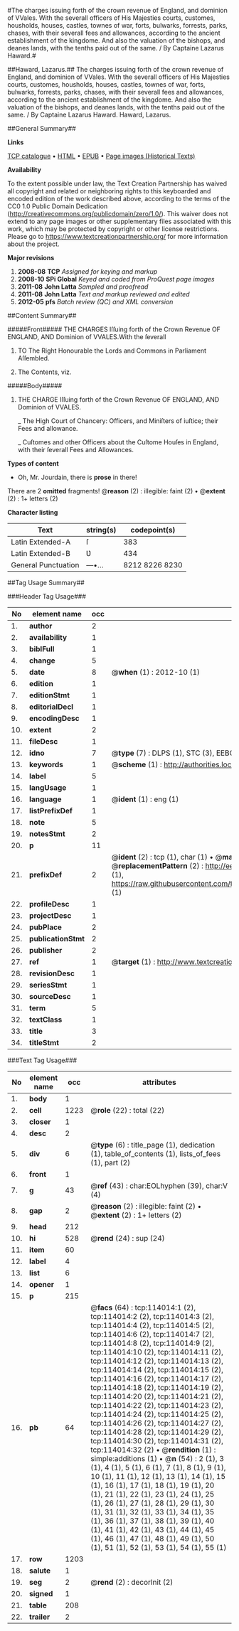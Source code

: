 #The charges issuing forth of the crown revenue of England, and dominion of VVales. With the severall officers of His Majesties courts, customes, housholds, houses, castles, townes of war, forts, bulwarks, forrests, parks, chases, with their severall fees and allowances, according to the ancient establishment of the kingdome. And also the valuation of the bishops, and deanes lands, with the tenths paid out of the same. / By Captaine Lazarus Haward.#

##Haward, Lazarus.##
The charges issuing forth of the crown revenue of England, and dominion of VVales. With the severall officers of His Majesties courts, customes, housholds, houses, castles, townes of war, forts, bulwarks, forrests, parks, chases, with their severall fees and allowances, according to the ancient establishment of the kingdome. And also the valuation of the bishops, and deanes lands, with the tenths paid out of the same. / By Captaine Lazarus Haward.
Haward, Lazarus.

##General Summary##

**Links**

[TCP catalogue](http://www.ota.ox.ac.uk/tcp/)  • 
[HTML](http://tei.it.ox.ac.uk/tcp/Texts-HTML/free/A86/A86107.html)  • 
[EPUB](http://tei.it.ox.ac.uk/tcp/Texts-EPUB/free/A86/A86107.epub) • 
[Page images (Historical Texts)](https://historicaltexts.jisc.ac.uk/eebo-99861869e)

**Availability**

To the extent possible under law, the Text Creation Partnership has waived all copyright and related or neighboring rights to this keyboarded and encoded edition of the work described above, according to the terms of the CC0 1.0 Public Domain Dedication (http://creativecommons.org/publicdomain/zero/1.0/). This waiver does not extend to any page images or other supplementary files associated with this work, which may be protected by copyright or other license restrictions. Please go to https://www.textcreationpartnership.org/ for more information about the project.

**Major revisions**

1. __2008-08__ __TCP__ *Assigned for keying and markup*
1. __2008-10__ __SPi Global__ *Keyed and coded from ProQuest page images*
1. __2011-08__ __John Latta__ *Sampled and proofread*
1. __2011-08__ __John Latta__ *Text and markup reviewed and edited*
1. __2012-05__ __pfs__ *Batch review (QC) and XML conversion*

##Content Summary##

#####Front#####
THE CHARGES Iſſuing forth of the Crown Revenue OF ENGLAND, AND Dominion of VVALES.With the ſeverall 
1. TO The Right Honourable the Lords and Commons in Parliament Aſſembled.

1. The Contents, viz.

#####Body#####

1. THE CHARGE Iſſuing forth of the Crown Revenue OF ENGLAND, AND Dominion of VVALES.

    _ The High Court of Chancery: Officers, and Miniſters of iuſtice; their Fees and allowance.

    _ Cuſtomes and other Officers about the Cuſtome Houſes in England, with their ſeverall Fees and Allowances.

**Types of content**

  * Oh, Mr. Jourdain, there is **prose** in there!

There are 2 **omitted** fragments! 
 @__reason__ (2) : illegible: faint (2)  •  @__extent__ (2) : 1+ letters (2)

**Character listing**


|Text|string(s)|codepoint(s)|
|---|---|---|
|Latin Extended-A|ſ|383|
|Latin Extended-B|Ʋ|434|
|General Punctuation|—•…|8212 8226 8230|

##Tag Usage Summary##

###Header Tag Usage###

|No|element name|occ|attributes|
|---|---|---|---|
|1.|__author__|2||
|2.|__availability__|1||
|3.|__biblFull__|1||
|4.|__change__|5||
|5.|__date__|8| @__when__ (1) : 2012-10 (1)|
|6.|__edition__|1||
|7.|__editionStmt__|1||
|8.|__editorialDecl__|1||
|9.|__encodingDesc__|1||
|10.|__extent__|2||
|11.|__fileDesc__|1||
|12.|__idno__|7| @__type__ (7) : DLPS (1), STC (3), EEBO-CITATION (1), PROQUEST (1), VID (1)|
|13.|__keywords__|1| @__scheme__ (1) : http://authorities.loc.gov/ (1)|
|14.|__label__|5||
|15.|__langUsage__|1||
|16.|__language__|1| @__ident__ (1) : eng (1)|
|17.|__listPrefixDef__|1||
|18.|__note__|5||
|19.|__notesStmt__|2||
|20.|__p__|11||
|21.|__prefixDef__|2| @__ident__ (2) : tcp (1), char (1)  •  @__matchPattern__ (2) : ([0-9\-]+):([0-9IVX]+) (1), (.+) (1)  •  @__replacementPattern__ (2) : http://eebo.chadwyck.com/downloadtiff?vid=$1&page=$2 (1), https://raw.githubusercontent.com/textcreationpartnership/Texts/master/tcpchars.xml#$1 (1)|
|22.|__profileDesc__|1||
|23.|__projectDesc__|1||
|24.|__pubPlace__|2||
|25.|__publicationStmt__|2||
|26.|__publisher__|2||
|27.|__ref__|1| @__target__ (1) : http://www.textcreationpartnership.org/docs/. (1)|
|28.|__revisionDesc__|1||
|29.|__seriesStmt__|1||
|30.|__sourceDesc__|1||
|31.|__term__|5||
|32.|__textClass__|1||
|33.|__title__|3||
|34.|__titleStmt__|2||


###Text Tag Usage###

|No|element name|occ|attributes|
|---|---|---|---|
|1.|__body__|1||
|2.|__cell__|1223| @__role__ (22) : total (22)|
|3.|__closer__|1||
|4.|__desc__|2||
|5.|__div__|6| @__type__ (6) : title_page (1), dedication (1), table_of_contents (1), lists_of_fees (1), part (2)|
|6.|__front__|1||
|7.|__g__|43| @__ref__ (43) : char:EOLhyphen (39), char:V (4)|
|8.|__gap__|2| @__reason__ (2) : illegible: faint (2)  •  @__extent__ (2) : 1+ letters (2)|
|9.|__head__|212||
|10.|__hi__|528| @__rend__ (24) : sup (24)|
|11.|__item__|60||
|12.|__label__|4||
|13.|__list__|6||
|14.|__opener__|1||
|15.|__p__|215||
|16.|__pb__|64| @__facs__ (64) : tcp:114014:1 (2), tcp:114014:2 (2), tcp:114014:3 (2), tcp:114014:4 (2), tcp:114014:5 (2), tcp:114014:6 (2), tcp:114014:7 (2), tcp:114014:8 (2), tcp:114014:9 (2), tcp:114014:10 (2), tcp:114014:11 (2), tcp:114014:12 (2), tcp:114014:13 (2), tcp:114014:14 (2), tcp:114014:15 (2), tcp:114014:16 (2), tcp:114014:17 (2), tcp:114014:18 (2), tcp:114014:19 (2), tcp:114014:20 (2), tcp:114014:21 (2), tcp:114014:22 (2), tcp:114014:23 (2), tcp:114014:24 (2), tcp:114014:25 (2), tcp:114014:26 (2), tcp:114014:27 (2), tcp:114014:28 (2), tcp:114014:29 (2), tcp:114014:30 (2), tcp:114014:31 (2), tcp:114014:32 (2)  •  @__rendition__ (1) : simple:additions (1)  •  @__n__ (54) : 2 (1), 3 (1), 4 (1), 5 (1), 6 (1), 7 (1), 8 (1), 9 (1), 10 (1), 11 (1), 12 (1), 13 (1), 14 (1), 15 (1), 16 (1), 17 (1), 18 (1), 19 (1), 20 (1), 21 (1), 22 (1), 23 (1), 24 (1), 25 (1), 26 (1), 27 (1), 28 (1), 29 (1), 30 (1), 31 (1), 32 (1), 33 (1), 34 (1), 35 (1), 36 (1), 37 (1), 38 (1), 39 (1), 40 (1), 41 (1), 42 (1), 43 (1), 44 (1), 45 (1), 46 (1), 47 (1), 48 (1), 49 (1), 50 (1), 51 (1), 52 (1), 53 (1), 54 (1), 55 (1)|
|17.|__row__|1203||
|18.|__salute__|1||
|19.|__seg__|2| @__rend__ (2) : decorInit (2)|
|20.|__signed__|1||
|21.|__table__|208||
|22.|__trailer__|2||
